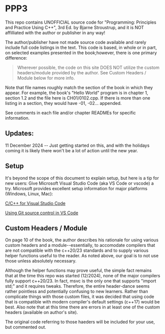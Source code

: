 # PPP3

This repo contains UNOFFICIAL source code for "Programming: Principles and Practice Using C++", 3rd Ed. by Bjarne Stroustrup, and it is NOT affilliated with the author or publisher in any way!

The author/publisher have not made source code available and rarely include full code listings in the text.  This code is based, in whole or in part, on selected examples presented in the book;however, there is one primary difference:

>   Wherever possible, the code on this site DOES NOT utilize the custom headers/module provided by the author.  See Custom Headers / Module below for more info.

Note that file names roughly match the section of the book in which they appear.  For example, the book's "Hello World" program is in chapter 1, section 1.2 and the file here is CH01/0102.cpp.  If there is more than one listing in a section, they would have -01, -02... appended.

See comments in each file and/or chapter READMEs for specific information.

## Updates:

11 December 2024 -- Just getting started on this, and with the holidays coming it is likely there won't be a lot of action until the new year.

## Setup

It's beyond the scope of this document to explain setup, but here is a tip for new users:  Give Microsoft Visual Studio Code (aka VS Code or vscode) a try.  Microsoft provides excellent setup information for major platforms (Windows, Linux, Mac):

[C/C++ for Visual Studio Code](https://code.visualstudio.com/docs/languages/cpp)

[Using Git source control in VS Code](https://code.visualstudio.com/docs/sourcecontrol/overview)

## Custom Headers / Module

On page 10 of the book, the author describes his rationale for using various custom headers and a module--essentially, to accomodate compilers that are not compatible with the c++20/23 standards and to supply various helper functions useful to the reader.  As noted above, our goal is to not use those unless absolutely necessary.

Although the helper functions may prove useful, the simple fact remains that at the time this repo was started (12/2024), none of the major compilers fully support c++20/23.  In fact, msvc is the only one that supports "import std;" and it requires tweaks.  Therefore, the entire header-dance seems rather pointless and potentially confusing to new learners.  Rather than complicate things with those custom files, it was decided that using code that is compatible with modern compiler's default settings (c++17) would be best.  Also note that at this time there are errors in at least one of the custom headers (available on author's site).

The original code referring to those haeders will be included for your use, but commented out.
